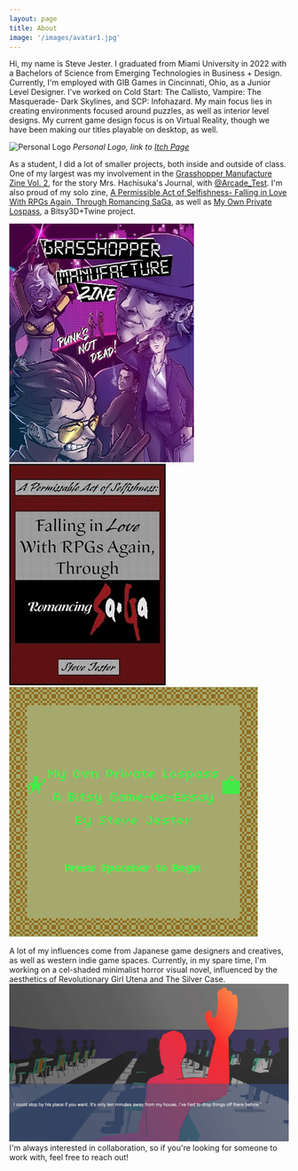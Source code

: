 ```yaml
---
layout: page
title: About
image: '/images/avatar1.jpg'
---
```


Hi, my name is Steve Jester. I graduated from Miami University in 2022 with a Bachelors of Science from Emerging Technologies in Business + Design.
<br>
Currently, I'm employed with GIB Games in Cincinnati, Ohio, as a Junior Level Designer. I've worked on Cold Start: The Callisto, Vampire: The Masquerade- Dark Skylines, and SCP: Infohazard. My main focus lies in creating environments focused around puzzles, as well as interior level designs. My current game design focus is on Virtual Reality, though we have been making our titles playable on desktop, as well.

![Personal Logo]({{site.baseurl}}/images/30.jpg)
*Personal Logo, link to [Itch Page](https://sjester.itch.io/)*

As a student, I did a lot of smaller projects, both inside and outside of class.
One of my largest was my involvement in the [Grasshopper Manufacture Zine Vol. 2](https://ghmzine.gumroad.com/), for the story Mrs. Hachisuka's Journal, with [@Arcade_Test](https://twitter.com/arcade_test). I'm also proud of my solo zine, [A Permissible Act of Selfishness- Falling in Love With RPGs Again, Through Romancing SaGa](https://sjester.itch.io/rs-solozine), as well as [My Own Private Lospass](https://sjester.itch.io/my-own-private-lospass), a Bitsy3D+Twine project.

<div class="gallery-box">
  <div class="gallery">
    <img src="/images/project-5.jpg" alt="Project">
    <img src="/images/project-8.jpg" alt="Project">
    <img src="/images/mopl.png" alt="Project">
  </div>
</div>

A lot of my influences come from Japanese game designers and creatives, as well as western indie game spaces. Currently, in my spare time, I'm working on a cel-shaded minimalist horror visual novel, influenced by the aesthetics of Revolutionary Girl Utena and The Silver Case.
<br>
<img src="/images/project-9.jpg" alt="Project">
<br>
I'm always interested in collaboration, so if you're looking for someone to work with, feel free to reach out!